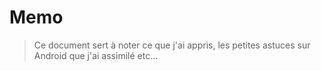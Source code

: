 # Memo

> Ce document sert à noter ce que j'ai appris, les petites astuces sur Android que j'ai assimilé etc...
